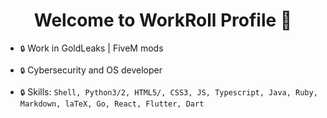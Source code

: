 <h1 align="center"> Welcome to WorkRoll Profile 🏓 </h1>

- `🔒` Work in GoldLeaks | FiveM mods

- `🔒` Cybersecurity and OS developer

- `🔒` Skills: `Shell, Python3/2, HTML5/, CSS3, JS, Typescript, Java, Ruby, Markdown, laTeX, Go, React, Flutter, Dart`

